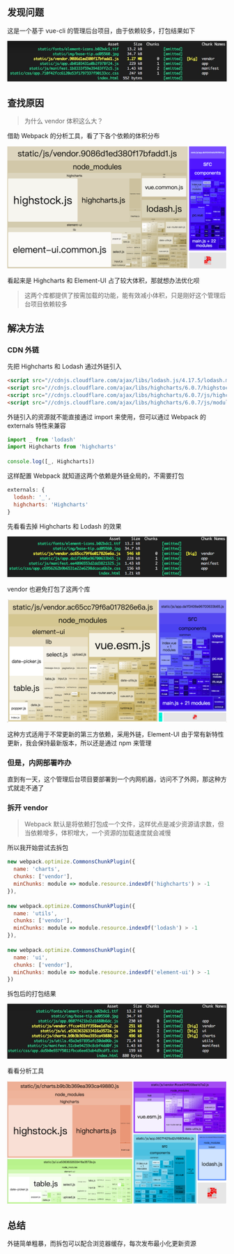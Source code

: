 ## 发现问题

这是一个基于 vue-cli 的管理后台项目，由于依赖较多，打包结果如下

![](https://raw.githubusercontent.com/qhbhq/image/master/20190804190539.png)

## 查找原因

> 为什么 vendor 体积这么大？

借助 Webpack 的分析工具，看了下各个依赖的体积分布

![](https://raw.githubusercontent.com/qhbhq/image/master/20190804190554.png)

看起来是 Highcharts 和 Element-UI 占了较大体积，那就想办法优化呗

> 这两个库都提供了按需加载的功能，能有效减小体积，只是刚好这个管理后台项目依赖较多

## 解决方法

### CDN 外链

先把 Highcharts 和 Lodash 通过外链引入

```html
<script src="//cdnjs.cloudflare.com/ajax/libs/lodash.js/4.17.5/lodash.min.js" />
<script src="//cdnjs.cloudflare.com/ajax/libs/highcharts/6.0.7/highstock.js" />
<script src="//cdnjs.cloudflare.com/ajax/libs/highcharts/6.0.7/js/highcharts-more.js" />
<script src="//cdnjs.cloudflare.com/ajax/libs/highcharts/6.0.7/js/modules/treemap.js" />
```

外链引入的资源就不能直接通过 import 来使用，但可以通过 Webpack 的 externals 特性来兼容

```javascript
import _ from 'lodash'
import Highcharts from 'highcharts'

console.log([_, Highcharts])
```

这样配置 Webpack 就知道这两个依赖是外链全局的，不需要打包

```javascript
externals: {
  lodash: '_',
  highcharts: 'Highcharts'
}
```

先看看去掉 Highcharts 和 Lodash 的效果

![](https://raw.githubusercontent.com/qhbhq/image/master/20190804190606.png)

vendor 也避免打包了这两个库

![](https://raw.githubusercontent.com/qhbhq/image/master/20190804190617.png)

这种方式适用于不常更新的第三方依赖，采用外链，Element-UI 由于常有新特性更新，我会保持最新版本，所以还是通过 npm 来管理

### 但是，内网部署咋办

直到有一天，这个管理后台项目要部署到一个内网机器，访问不了外网，那这种方式就走不通了

### 拆开 vendor

> Webpack 默认是将依赖打包成一个文件，这样优点是减少资源请求数，但当依赖增多，体积增大，一个资源的加载速度就会减慢

所以我开始尝试去拆包

```javascript
new webpack.optimize.CommonsChunkPlugin({
  name: 'charts',
  chunks: ['vendor'],
  minChunks: module => module.resource.indexOf('highcharts') > -1
}),

new webpack.optimize.CommonsChunkPlugin({
  name: 'utils',
  chunks: ['vendor'],
  minChunks: module => module.resource.indexOf('lodash') > -1
}),

new webpack.optimize.CommonsChunkPlugin({
  name: 'ui',
  chunks: ['vendor'],
  minChunks: module => module.resource.indexOf('element-ui') > -1
})
```

拆包后的打包结果

![](https://raw.githubusercontent.com/qhbhq/image/master/20190804190632.png)

看看分析工具

![](https://raw.githubusercontent.com/qhbhq/image/master/20190804190653.png)

## 总结

外链简单粗暴，而拆包可以配合浏览器缓存，每次发布最小化更新资源

